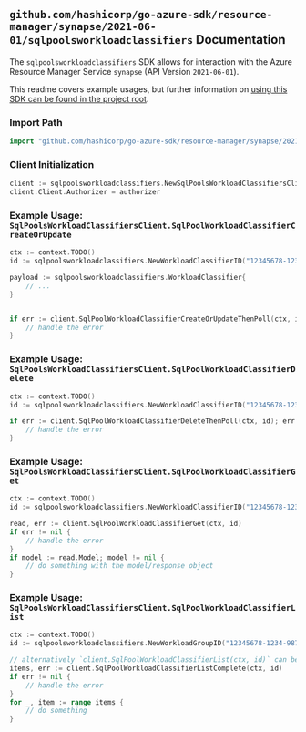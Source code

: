 
## `github.com/hashicorp/go-azure-sdk/resource-manager/synapse/2021-06-01/sqlpoolsworkloadclassifiers` Documentation

The `sqlpoolsworkloadclassifiers` SDK allows for interaction with the Azure Resource Manager Service `synapse` (API Version `2021-06-01`).

This readme covers example usages, but further information on [using this SDK can be found in the project root](https://github.com/hashicorp/go-azure-sdk/tree/main/docs).

### Import Path

```go
import "github.com/hashicorp/go-azure-sdk/resource-manager/synapse/2021-06-01/sqlpoolsworkloadclassifiers"
```


### Client Initialization

```go
client := sqlpoolsworkloadclassifiers.NewSqlPoolsWorkloadClassifiersClientWithBaseURI("https://management.azure.com")
client.Client.Authorizer = authorizer
```


### Example Usage: `SqlPoolsWorkloadClassifiersClient.SqlPoolWorkloadClassifierCreateOrUpdate`

```go
ctx := context.TODO()
id := sqlpoolsworkloadclassifiers.NewWorkloadClassifierID("12345678-1234-9876-4563-123456789012", "example-resource-group", "workspaceValue", "sqlPoolValue", "workloadGroupValue", "workloadClassifierValue")

payload := sqlpoolsworkloadclassifiers.WorkloadClassifier{
	// ...
}


if err := client.SqlPoolWorkloadClassifierCreateOrUpdateThenPoll(ctx, id, payload); err != nil {
	// handle the error
}
```


### Example Usage: `SqlPoolsWorkloadClassifiersClient.SqlPoolWorkloadClassifierDelete`

```go
ctx := context.TODO()
id := sqlpoolsworkloadclassifiers.NewWorkloadClassifierID("12345678-1234-9876-4563-123456789012", "example-resource-group", "workspaceValue", "sqlPoolValue", "workloadGroupValue", "workloadClassifierValue")

if err := client.SqlPoolWorkloadClassifierDeleteThenPoll(ctx, id); err != nil {
	// handle the error
}
```


### Example Usage: `SqlPoolsWorkloadClassifiersClient.SqlPoolWorkloadClassifierGet`

```go
ctx := context.TODO()
id := sqlpoolsworkloadclassifiers.NewWorkloadClassifierID("12345678-1234-9876-4563-123456789012", "example-resource-group", "workspaceValue", "sqlPoolValue", "workloadGroupValue", "workloadClassifierValue")

read, err := client.SqlPoolWorkloadClassifierGet(ctx, id)
if err != nil {
	// handle the error
}
if model := read.Model; model != nil {
	// do something with the model/response object
}
```


### Example Usage: `SqlPoolsWorkloadClassifiersClient.SqlPoolWorkloadClassifierList`

```go
ctx := context.TODO()
id := sqlpoolsworkloadclassifiers.NewWorkloadGroupID("12345678-1234-9876-4563-123456789012", "example-resource-group", "workspaceValue", "sqlPoolValue", "workloadGroupValue")

// alternatively `client.SqlPoolWorkloadClassifierList(ctx, id)` can be used to do batched pagination
items, err := client.SqlPoolWorkloadClassifierListComplete(ctx, id)
if err != nil {
	// handle the error
}
for _, item := range items {
	// do something
}
```
